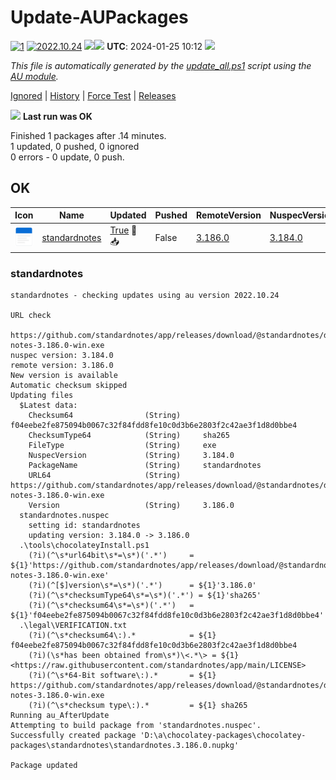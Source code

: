 # Update-AUPackages
[![1](https://img.shields.io/badge/AU%20packages-1-red.svg)](#ok)
[![2022.10.24](https://img.shields.io/badge/AU-2022.10.24-blue.svg)](https://www.powershellgallery.com/packages/AU)
[![](http://transparent-favicon.info/favicon.ico)](#)[![](http://transparent-favicon.info/favicon.ico)](#)
**UTC**: 2024-01-25 10:12 [![](http://transparent-favicon.info/favicon.ico)](#) [](https://github.com/)

_This file is automatically generated by the [update_all.ps1](https://github.com/majkinetor/au-packages-template/blob/master/update_all.ps1) script using the [AU module](https://github.com/majkinetor/au)._

[Ignored](#ignored) | [History](#update-history) | [Force Test](https://gist.github.com/) | [Releases](https://github.com//tags)

<img src='https://cdn.jsdelivr.net/gh/majkinetor/au@master/AU/Plugins/Report/r_ok.png' width='24'> **Last run was OK**

Finished 1 packages after .14 minutes.  
1 updated, 0 pushed, 0 ignored  
0 errors - 0 update, 0 push.  


## OK


|Icon|Name|Updated|Pushed|RemoteVersion|NuspecVersion|
|---|---|---|---|---|---|
|<img src="https://raw.githubusercontent.com/standardnotes/app/main/packages/desktop/build/icon/Icon-512x512.png" width="32" height="32"/>|[standardnotes](https://chocolatey.org/packages/standardnotes/3.186.0)|[True](#standardnotes) &#x1F538; &#x1F4E5;|False|[3.186.0](https://standardnotes.com)|[3.184.0](https://github.com/USERNAME/REPOSITORY-NAME/tree/master/automatic/standardnotes)|


### standardnotes



```
standardnotes - checking updates using au version 2022.10.24

URL check
  https://github.com/standardnotes/app/releases/download/@standardnotes/desktop@3.186.0/standard-notes-3.186.0-win.exe
nuspec version: 3.184.0
remote version: 3.186.0
New version is available
Automatic checksum skipped
Updating files
  $Latest data:
    Checksum64                (String)     f04eebe2fe875094b0067c32f84fdd8fe10c0d3b6e2803f2c42ae3f1d8d0bbe4
    ChecksumType64            (String)     sha265
    FileType                  (String)     exe
    NuspecVersion             (String)     3.184.0
    PackageName               (String)     standardnotes
    URL64                     (String)     https://github.com/standardnotes/app/releases/download/@standardnotes/desktop@3.186.0/standard-notes-3.186.0-win.exe
    Version                   (String)     3.186.0
  standardnotes.nuspec
    setting id: standardnotes
    updating version: 3.184.0 -> 3.186.0
  .\tools\chocolateyInstall.ps1
    (?i)(^\s*url64bit\s*=\s*)('.*')     = ${1}'https://github.com/standardnotes/app/releases/download/@standardnotes/desktop@3.186.0/standard-notes-3.186.0-win.exe'
    (?i)(^[$]version\s*=\s*)('.*')      = ${1}'3.186.0'
    (?i)(^\s*checksumType64\s*=\s*)('.*') = ${1}'sha265'
    (?i)(^\s*checksum64\s*=\s*)('.*')   = ${1}'f04eebe2fe875094b0067c32f84fdd8fe10c0d3b6e2803f2c42ae3f1d8d0bbe4'
  .\legal\VERIFICATION.txt
    (?i)(^\s*checksum64\:).*            = ${1} f04eebe2fe875094b0067c32f84fdd8fe10c0d3b6e2803f2c42ae3f1d8d0bbe4
    (?i)(\s*has been obtained from\s*)\<.*\> = ${1}<https://raw.githubusercontent.com/standardnotes/app/main/LICENSE>
    (?i)(^\s*64-Bit software\:).*       = ${1} https://github.com/standardnotes/app/releases/download/@standardnotes/desktop@3.186.0/standard-notes-3.186.0-win.exe
    (?i)(^\s*checksum type\:).*         = ${1} sha265
Running au_AfterUpdate
Attempting to build package from 'standardnotes.nuspec'.
Successfully created package 'D:\a\chocolatey-packages\chocolatey-packages\standardnotes\standardnotes.3.186.0.nupkg'

Package updated
```

